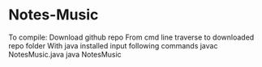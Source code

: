 # Notes-Music
To compile: 
Download github repo
From cmd line traverse to downloaded repo folder
With java installed input following commands
javac NotesMusic.java
java NotesMusic
